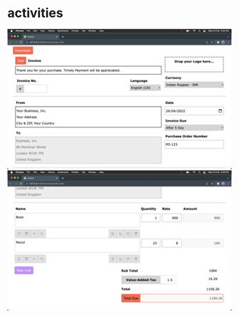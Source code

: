 # activities

![ScreenShot-1](/Invoice/assets/screenshot/Screenshot-1.png?raw=true "Invoice-1")
![ScreenShot-1](/Invoice/assets/screenshot/Screenshot-2.png?raw=true "Invoice-2")